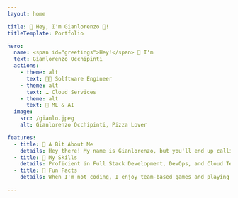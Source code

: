 ```yaml
---
layout: home

title: 👋 Hey, I'm Gianlorenzo 🍕! 
titleTemplate: Portfolio

hero:
  name: <span id="greetings">Hey!</span> 👋 I'm
  text: Gianlorenzo Occhipinti 
  actions:
    - theme: alt
      text: 👨‍💻 Solftware Engineer
    - theme: alt
      text: ☁️ Cloud Services
    - theme: alt
      text: 🧠 ML & AI
  image:
    src: /gianlo.jpeg
    alt: Gianlorenzo Occhipinti, Pizza Lover

features:
  - title: 📖 A Bit About Me
    details: Hey there! My name is Gianlorenzo, but you'll end up calling me Gianlo. I'm a <span id="agePlaceholder">XX</span>-year-old MSc graduate. I am currently working as a Software Engineer at Renuo AG in Zürich 🇨🇭 <br><br> Besides my work, I love working on projects to broaden my vision and serve as the CTO of a startup, driving innovation and technology 🚀🔥
  - title: 🎯 My Skills
    details: Proficient in Full Stack Development, DevOps, and Cloud Technologies, with foundational expertise in Artificial Intelligence and Data Visualization 🤖📊 <br><br> My entrepreneurial skills focus on cost-optimizing 💰 every process and pioneering new solutions. 🚀
  - title: 🍕 Fun Facts
    details: When I'm not coding, I enjoy team-based games and playing chess ♟️. I'm into finance 📈 and love exploring market trends. Food is a big passion, and of course, pizza 🍕 is my favorite!  <br><br> Whether it's new tech, games, or culinary delights, I bring enthusiasm 🤩 to everything I do.

---
```


<style>
:root {
  --vp-home-hero-image-background-image: linear-gradient(-45deg, #bd34fe 50%, #47caff 50%);
  --vp-home-hero-image-filter: blur(44px);
  --vp-home-hero-image-border-radius: 20px;
}

.text {
  background: -webkit-linear-gradient(180deg, #bd34fe 50%, #47caff);
  -webkit-background-clip: text;
  background-clip: text;
  -webkit-text-fill-color: transparent;
}

@media (min-width: 640px) {
  :root {
    --vp-home-hero-image-filter: blur(56px);
  }
}

@media (min-width: 960px) {
  :root {
    --vp-home-hero-image-filter: blur(68px);
  }
}

.VPImage {
    -webkit-animation: droplet 8s ease-in-out infinite;
    animation: droplet 8s ease-in-out infinite;
    border: 3px solid var(--vp-home-hero-name-color);
}

@keyframes droplet {
    0% {
      border-radius: 50% 50% 50% 50% / 50% 50% 50% 50%; 
    }
    25% {
      border-radius: 45% 55% 55% 45% / 55% 60% 40% 45%; 
    }
    50% {
      border-radius: 40% 60% 60% 40% / 40% 60% 60% 40%; 
    }
    75% {
      border-radius: 45% 55% 55% 45% / 55% 45% 55% 45%; 
    }
    100% {
      border-radius: 50% 50% 50% 50% / 50% 50% 50% 50%; 
    }
}

  #greetings {
    white-space: nowrap;
    overflow: hidden;
  }
</style>

<script setup>
  import { onMounted } from 'vue'

  const names = ["Hey!", "Ciao!", "Hallo!", "Hola!", "Salut!", "Hej!"];
  let currentIndex = 0;
  let charIndex = 0;
  let deleting = false;

  const typeSpeed = 100; 
  const deleteSpeed = 50;
  const delayBetween = 5000;

  function typeWriter() {
    const currentName = names[currentIndex];
    const heroNameElement = document.getElementById('greetings');

    if (!heroNameElement) {
      return;
    }

    if (deleting) {
      heroNameElement.textContent = currentName.substring(0, charIndex - 1);
      charIndex--;
      if (charIndex === 0) {
        deleting = false;
        currentIndex = (currentIndex + 1) % names.length;
        setTimeout(typeWriter, 500);
      } else {
        setTimeout(typeWriter, deleteSpeed);
      }
    } else {
      heroNameElement.textContent = currentName.substring(0, charIndex + 1);
      charIndex++;
      if (charIndex === currentName.length) {
        deleting = true;
        setTimeout(typeWriter, delayBetween);
      } else {
        setTimeout(typeWriter, typeSpeed);
      }
    }
  }

  function setAge() {
    // Yes, I am a very lazy person, but that is also my virtue

    const BDAY = "10-14-1998";
    const diff = new Date(new Date() - new Date(BDAY))
    const age = diff.getUTCFullYear() - 1970;
    agePlaceholder.textContent = age;
  }


onMounted(() => {
  typeWriter();
  setAge();
});

</script>

<!--@include: ./parts/experience.md-->
<!--@include: ./parts/highlighted_projects.md-->
<!--@include: ./parts/education.md-->


